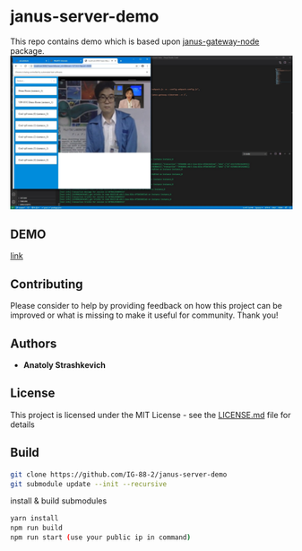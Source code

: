 # janus-server-demo
This repo contains demo which is based upon [janus-gateway-node](https://github.com/IG-88-2/janus-gateway-node) package.
![alt text](https://github.com/IG-88-2/janus-server-demo/blob/master/example.jpg?raw=true)

## DEMO

[link](https://kreiadesign.com/)

## Contributing
Please consider to help by providing feedback on how this project can be 
improved or what is missing to make it useful for community. Thank you!
## Authors

* **Anatoly Strashkevich**

## License

This project is licensed under the MIT License - see the [LICENSE.md](LICENSE.md) file for details

## Build
```bash
git clone https://github.com/IG-88-2/janus-server-demo
git submodule update --init --recursive
```
install & build submodules
```bash
yarn install
npm run build
npm run start (use your public ip in command)
```
